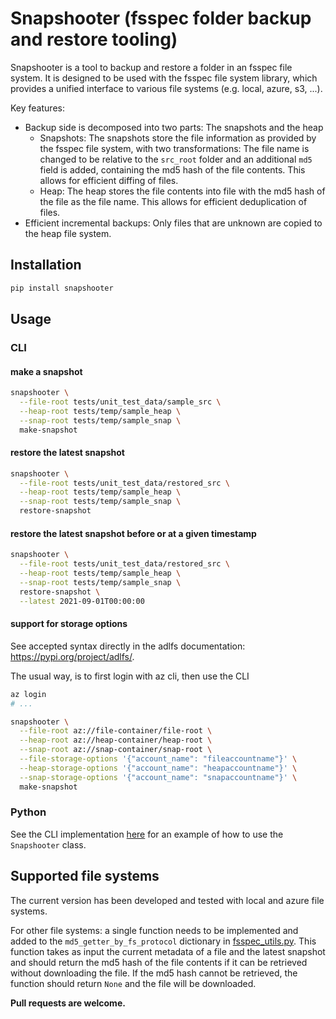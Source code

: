 # Snapshooter (fsspec folder backup and restore tooling)

Snapshooter is a tool to backup and restore a folder in an fsspec file system. It is designed to be used with the fsspec file system library, which provides a unified interface to various file systems (e.g. local, azure, s3, ...).

Key features:
- Backup side is decomposed into two parts: The snapshots and the heap
  - Snapshots: The snapshots store the file information as provided by the fsspec file system, with two transformations: 
    The file name is changed to be relative to the `src_root` folder and an additional `md5` field is added, containing
    the md5 hash of the file contents. This allows for efficient diffing of files.
  - Heap: The heap stores the file contents into file with the md5 hash of the file as the file name. This allows 
    for efficient deduplication of files.
- Efficient incremental backups: Only files that are unknown are copied to the heap file system.

## Installation

```bash
pip install snapshooter
```

## Usage

### CLI

#### make a snapshot

```bash
snapshooter \
  --file-root tests/unit_test_data/sample_src \
  --heap-root tests/temp/sample_heap \
  --snap-root tests/temp/sample_snap \
  make-snapshot
```

#### restore the latest snapshot 

```bash
snapshooter \
  --file-root tests/unit_test_data/restored_src \
  --heap-root tests/temp/sample_heap \
  --snap-root tests/temp/sample_snap \
  restore-snapshot
```
  
#### restore the latest snapshot before or at a given timestamp

```bash
snapshooter \
  --file-root tests/unit_test_data/restored_src \
  --heap-root tests/temp/sample_heap \
  --snap-root tests/temp/sample_snap \
  restore-snapshot \
  --latest 2021-09-01T00:00:00  
```
  
#### support for storage options

See accepted syntax directly in the adlfs documentation: https://pypi.org/project/adlfs/.

The usual way, is to first login with az cli, then use the CLI

```bash
az login
# ...

snapshooter \
  --file-root az://file-container/file-root \
  --heap-root az://heap-container/heap-root \
  --snap-root az://snap-container/snap-root \
  --file-storage-options '{"account_name": "fileaccountname"}' \
  --heap-storage-options '{"account_name": "heapaccountname"}' \
  --snap-storage-options '{"account_name": "snapaccountname"}' \
  make-snapshot
```

### Python

See the CLI implementation [here](snapshooter/cli.py) for an example of how to use the `Snapshooter` class.

## Supported file systems

The current version has been developed and tested with local and azure file systems. 

For other file systems: a single function needs to be implemented and added to the 
`md5_getter_by_fs_protocol` dictionary in [fsspec_utils.py](snapshooter/fsspec_utils.py). This function takes as input
the current metadata of a file and the latest snapshot and should return the md5 hash of the file contents if it can be
retrieved without downloading the file. If the md5 hash cannot be retrieved, the function should return `None` and the
file will be downloaded.

**Pull requests are welcome.**
